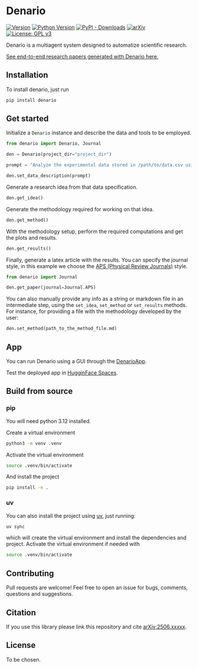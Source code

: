 # Denario

[![Version](https://img.shields.io/pypi/v/denario.svg)](https://pypi.python.org/pypi/denario) [![Python Version](https://img.shields.io/badge/python-%3E%3D3.12-blue.svg)](https://www.python.org/downloads/) [![PyPI - Downloads](https://img.shields.io/pypi/dd/denario)](https://pypi.python.org/pypi/denario) [![arXiv](https://img.shields.io/badge/arXiv-2506.xxxxx-B31B1B.svg)](http://arxiv.org/abs/2506.xxxxx) [![License: GPL v3](https://img.shields.io/badge/License-GPLv3-blue.svg)](https://www.gnu.org/licenses/gpl-3.0)


Denario is a multiagent system designed to automatize scientific research.

[See end-to-end research papers generated with Denario here.](https://github.com/AstroPilot-AI/DenarioExamplePapers)

## Installation

To install denario, just run

```bash
pip install denario
```

## Get started

Initialize a `Denario` instance and describe the data and tools to be employed.

```python
from denario import Denario, Journal

den = Denario(project_dir="project_dir")

prompt = "Analyze the experimental data stored in /path/to/data.csv using sklearn and pandas. This data includes time-series measurements from a particle detector."

den.set_data_description(prompt)
```

Generate a research idea from that data specification.

```python
den.get_idea()
```

Generate the methodology required for working on that idea.

```python
den.get_method()
```

With the methodology setup, perform the required computations and get the plots and results.

```python
den.get_results()
```

Finally, generate a latex article with the results. You can specify the journal style, in this example we choose the [APS (Physical Review Journals)](https://journals.aps.org/) style.

```python
from denario import Journal

den.get_paper(journal=Journal.APS)
```

You can also manually provide any info as a string or markdown file in an intermediate step, using the `set_idea`, `set_method` or `set_results` methods. For instance, for providing a file with the methodology developed by the user:

```python
den.set_method(path_to_the_method_file.md)
```

## App

You can run Denario using a GUI through the [DenarioApp](https://github.com/AstroPilot-AI/DenarioApp).

Test the deployed app in [HugginFace Spaces](nope).

## Build from source

### pip

You will need python 3.12 installed.

Create a virtual environment

```bash
python3 -m venv .venv
```

Activate the virtual environment

```bash
source .venv/bin/activate
```

And install the project
```bash
pip install -e .
```

### uv

You can also install the project using [uv](https://docs.astral.sh/uv/), just running:

```bash
uv sync
```

which will create the virtual environment and install the dependencies and project. Activate the virtual environment if needed with

```bash
source .venv/bin/activate
```

## Contributing

Pull requests are welcome! Feel free to open an issue for bugs, comments, questions and suggestions.

## Citation

If you use this library please link this repository and cite [arXiv:2506.xxxxx](arXiv:x2506.xxxxx).

## License

To be chosen.
